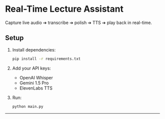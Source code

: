 # Real-Time Lecture Assistant

Capture live audio ➔ transcribe ➔ polish ➔ TTS ➔ play back in real-time.

## Setup

1. Install dependencies:
    ```bash
    pip install -r requirements.txt
    ```

2. Add your API keys:
    - OpenAI Whisper
    - Gemini 1.5 Pro
    - ElevenLabs TTS

3. Run:
    ```bash
    python main.py
    ```

---